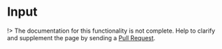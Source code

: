 # Input

!> The documentation for this functionality is not complete. 
Help to clarify and supplement the page by sending a [Pull Request](https://github.com/railt/docs).
